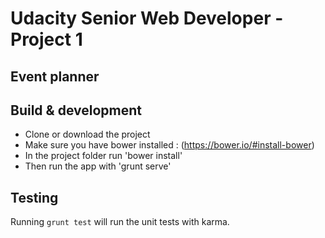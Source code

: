 # Udacity Senior Web Developer - Project 1
## Event planner

## Build & development

- Clone or download the project
- Make sure you have bower installed : (https://bower.io/#install-bower)
- In the project folder run 'bower install'
- Then run the app with 'grunt serve'

## Testing

Running `grunt test` will run the unit tests with karma.
